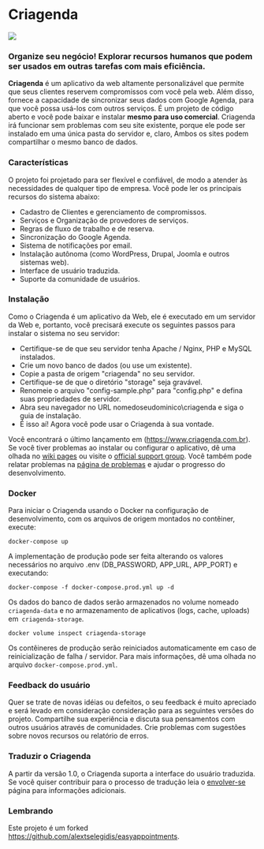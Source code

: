 Criagenda
================

<img src="https://www.criartsoft.com.br/assets/img/git-banner-criagenda.png">

### Organize seu negócio! Explorar recursos humanos que podem ser usados em outras tarefas com mais eficiência.

**Criagenda** é um aplicativo da web altamente personalizável que permite que seus clientes reservem
compromissos com você pela web. Além disso, fornece a capacidade de sincronizar seus dados com
Google Agenda, para que você possa usá-los com outros serviços. É um projeto de código aberto e você
pode baixar e instalar **mesmo para uso comercial**. Criagenda irá funcionar sem problemas com
seu site existente, porque ele pode ser instalado em uma única pasta do servidor e, claro,
Ambos os sites podem compartilhar o mesmo banco de dados.

### Características

O projeto foi projetado para ser flexível e confiável, de modo a atender às necessidades de qualquer
tipo de empresa. Você pode ler os principais recursos do sistema abaixo:

* Cadastro de Clientes e gerenciamento de compromissos.
* Serviços e Organização de provedores de serviços.
* Regras de fluxo de trabalho e de reserva.
* Sincronização do Google Agenda.
* Sistema de notificações por email.
* Instalação autônoma (como WordPress, Drupal, Joomla e outros sistemas web).
* Interface de usuário traduzida.
* Suporte da comunidade de usuários.

### Instalação

Como o Criagenda é um aplicativo da Web, ele é executado em um servidor da Web e, portanto, você precisará
execute os seguintes passos para instalar o sistema no seu servidor:

* Certifique-se de que seu servidor tenha Apache / Nginx, PHP e MySQL instalados.
* Crie um novo banco de dados (ou use um existente).
* Copie a pasta de origem "criagenda" no seu servidor.
* Certifique-se de que o diretório "storage" seja gravável.
* Renomeie o arquivo "config-sample.php" para "config.php" e defina suas propriedades de servidor.
* Abra seu navegador no URL nomedoseudominico\criagenda e siga o guia de instalação.
* É isso aí! Agora você pode usar o Criagenda à sua vontade.

Você encontrará o último lançamento em (https://www.criagenda.com.br).
Se você tiver problemas ao instalar ou configurar o aplicativo, dê uma olhada no
[wiki pages](https://github.com/alextselegidis/easyappointments/wiki) ou visite o
[official support group](https://groups.google.com/forum/#!forum/easy-appointments).
Você também pode relatar problemas na [página de problemas](https://github.com/criartsoft-brasil/criagenda)
e ajudar o progresso do desenvolvimento.

### Docker
Para iniciar o Criagenda usando o Docker na configuração de desenvolvimento, com os arquivos de origem montados no contêiner, execute:
```
docker-compose up
```

A implementação de produção pode ser feita alterando os valores necessários no arquivo .env (DB_PASSWORD, APP_URL, APP_PORT) e executando:
```
docker-compose -f docker-compose.prod.yml up -d
```

Os dados do banco de dados serão armazenados no volume nomeado `criagenda-data` e no armazenamento de aplicativos (logs, cache, uploads) em` criagenda-storage`.
```
docker volume inspect criagenda-storage
```

Os contêineres de produção serão reiniciados automaticamente em caso de reinicialização de falha / servidor. Para mais informações, dê uma olhada no arquivo `docker-compose.prod.yml`.

### Feedback do usuário

Quer se trate de novas idéias ou defeitos, o seu feedback é muito apreciado e será levado em consideração
consideração para as seguintes versões do projeto. Compartilhe sua experiência e discuta sua
pensamentos com outros usuários através de comunidades. Crie problemas com sugestões sobre novos recursos ou
relatório de erros.

### Traduzir o Criagenda
A partir da versão 1.0, o Criagenda suporta a interface do usuário traduzida. Se você quiser contribuir para o
processo de tradução leia o [envolver-se](https://github.com/alextselegidis/easyappointments/wiki/Get-Involved!)
página para informações adicionais.

### Lembrando
Este projeto é um forked https://github.com/alextselegidis/easyappointments.




